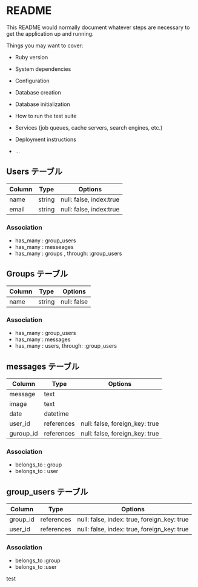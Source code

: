 # README

This README would normally document whatever steps are necessary to get the
application up and running.

Things you may want to cover:

* Ruby version

* System dependencies

* Configuration

* Database creation

* Database initialization

* How to run the test suite

* Services (job queues, cache servers, search engines, etc.)

* Deployment instructions

* ...
## Users テーブル
|Column|Type|Options|
|------|----|-------|
|name|string|null: false, index:true|
|email|string|null: false, index:true|

### Association
- has_many : group_users
- has_many : messeages
- has_many : groups , through: :group_users

## Groups テーブル
|Column|Type|Options|
|------|----|-------|
|name|string|null: false|

### Association
- has_many : group_users
- has_many : messages
- has_many : users, through: :group_users

## messages テーブル
|Column|Type|Options|
|------|----|-------|
|message|text|       |
|image|text|       |
|date|datetime|       |
|user_id|references|null: false, foreign_key: true|
|guroup_id|references|null: false, foreign_key: true|

### Association
- belongs_to : group
- belongs_to : user

## group_users テーブル
Column|Type|Options|
|------|----|-------|
|group_id|references|null: false, index: true, foreign_key: true|
|user_id|references|null: false, index: true, foreign_key: true|


### Association
- belongs_to :group
- belongs_to :user

test